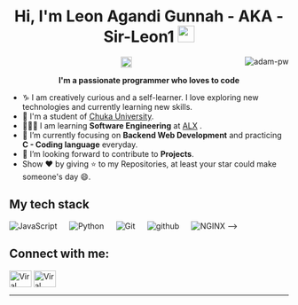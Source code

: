 <!-- Header -->
<!--[](https://github.com/halfrost/halfrost/blob/master/icons/twitter.jpg)-->

<h1 align="center">
  <!--<img src="https://github.com/oHTGo/oHTGo/blob/main/images/logo.svg" width="500">
  <br>-->
  Hi, I'm Leon Agandi Gunnah - AKA - Sir-Leon1 <img src="https://github.com/oHTGo/oHTGo/blob/main/images/hi.gif" width="30px" height="30px">
</h1>

<p><img align="right" src="https://github.com/Adam-pw/Adam-pw/blob/main/animation_500_kxa883sd.gif" alt="adam-pw" /></p>

<!-- Counter -->
<p align="center">
  <img alt="Profile 𝚟𝚒𝚎𝚠𝚜" height="20px" src="https://hits.seeyoufarm.com/api/count/incr/badge.svg?url=https%3A%2F%2Fgithub.com%2FSir-Leon1&count_bg=%233DA6C8&title_bg=%23123C8A&icon=github.svg&icon_color=%23E7E7E7&title=views&edge_flat=false">
</p>

<p align="center">
  <b>I'm a passionate programmer who loves to code</b>
</p>

<!--<img align='right' src="https://github.com/oHTGo/oHTGo/blob/main/images/coding.gif" width="400">
<br>-->

- ♑ I am creatively curious and a self-learner. I love exploring new technologies and currently learning new skills.
- 📓 I'm a student of [Chuka University](https://www.chuka.ac.ke/).
- 👨🏻‍💻 I am learning **Software Engineering** at [ALX](https://www.alxafrica.com/) .
- 🌱 I’m currently focusing on **Backend Web Development** and practicing **C - Coding language** everyday.
- 💬 I’m looking forward to contribute to **Projects**.
- Show ❤ by giving ⭐ to my Repositories, at least your star could make someone's day 😄.


## My tech stack

<p align="left"> 

  <!--<a> 
    <img alt="TypeScript" src="https://img.shields.io/badge/-TypeScript-blue?logo=Typescript&logoColor=black">
  </a> 
  &emsp;
  <a> 
    <img alt="NodeJs" src="https://img.shields.io/badge/-NodeJS-green?logo=node.js&Color=white">
  </a> 
  &emsp;--->
  <a> 
     <img alt="JavaScript" src="https://img.shields.io/badge/JavaScript%20-%23F7DF1E.svg?logo=javascript&logoColor=black">
   </a>
  &emsp;
  <!--<a> 
    <img alt="Amazon" src="https://img.shields.io/badge/-Amazon-grey?logo=Amazon&logoColor=white">
  </a>
  &emsp;-->
   <a>
    <img alt="Python" src="https://img.shields.io/badge/Python%20-%2314354C.svg?logo=python&logoColor=white">
  </a>
  &emsp;
  <!--<a>
    <img alt="Serveless" src="https://img.shields.io/badge/-Serverless-orange?logo=serverless&logoColor=white"/>
  </a>
  &emsp;--->
  <a>
    <img alt="Git" src="https://img.shields.io/badge/-git-red?logo=git&logoColor=white"/>
  </a>
  &emsp; 
  <!--<a> 
    <img alt="Elasticsearch" src="https://img.shields.io/badge/-ElasticSearch-brightgreen?logo=elasticsearch&logoColor=white">
  </a> 
  &emsp;
  <a> 
    <img alt="Django" src="https://img.shields.io/badge/-Django-green?logo=django&Color=white">
  </a> 
  &emsp;
  <a> 
     <img alt="mongodb" src="https://img.shields.io/badge/-mongoDb-green?logo=mongodb&logoColor=white">
   </a>
  &emsp;-->
  <a> 
    <img alt="github" src="https://img.shields.io/badge/-GitHub-black?logo=github&logoColor=white">
  </a>
  &emsp;
   <!--<a>
    <img alt="tensorflow" src="https://img.shields.io/badge/-tensorflow-orange?logo=tensorflow&logoColor=white">
  </a>
  &emsp;
  <a>
    <img alt="redis" src="https://img.shields.io/badge/-redis-red?logo=redis&logoColor=white"/>
  </a>
  &emsp;--->
  <a>
    <img alt="NGINX" src="https://img.shields.io/badge/-NGINX-yellow?logo=nginx&logoColor=white"/>
  </a>-->
</p>


## Connect with me:
<p align="left">
  <a href="https://www.linkedin.com/in/leon-gunnah-01a30a264/" target="blank"><img align="center"
      src="https://raw.githubusercontent.com/rahuldkjain/github-profile-readme-generator/master/src/images/icons/Social/linked-in-alt.svg"
      alt="Viral Bhadeshiya" height="30" width="40" /></a>
  <a href="https://www.instagram.com/gunnah_graphics/" target="blank"><img align="center"
      src="https://raw.githubusercontent.com/rahuldkjain/github-profile-readme-generator/master/src/images/icons/Social/instagram.svg"
      alt="Viral Bhadeshiya" height="30" width="40" /></a>
  <!--<a href="https://www.hackerrank.com/viralrbhadeshiya" target="blank"><img align="center"
      src="https://raw.githubusercontent.com/rahuldkjain/github-profile-readme-generator/master/src/images/icons/Social/hackerrank.svg"
      alt="Viral Bhadeshiya" height="30" width="40" /></a>
  <a href="https://www.upwork.com/freelancers/~01b76da506f37dac94" target="blank"><img align="center"
      src="https://upload.wikimedia.org/wikipedia/commons/d/d2/Upwork-logo.svg"
      alt="Viral Bhadeshiya" height="30" width="auto" /></a>-->
</p>

-----
<!--<p align="center">
  <img height="50%" width="auto" src ="https://github-readme-stats.vercel.app/api?username=viralbhadeshiya&show_icons=true&count_private=true&theme=darcula&hide_border=true&hide=issues,contribs&bg_color=00000000">
  <img height="50%" width="auto" src ="https://github-readme-stats.vercel.app/api/top-langs/?username=viralbhadeshiya&layout=compact&hide_border=true&theme=darcula&bg_color=00000000&langs_count=6&hide=jupyter%20notebook,tex,css,php">
  <img src ="https://github-readme-streak-stats.herokuapp.com?user=aveek-saha&theme=darcula&hide_border=true&background=FFFFFF00">
  <br>
  <br>
 </p>-->
